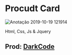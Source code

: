 <h1>Procudt Card</h1>

![Anotação 2019-10-19 121914](https://user-images.githubusercontent.com/49095200/67147459-5ef44500-f26b-11e9-98ca-202470c1edc3.jpg)

<p>Html, Css, Js & Jquery</p>

<h2>Prod: <a href="https://www.youtube.com/channel/UCD3KVjbb7aq2OiOffuungzw">DarkCode</a></h2>
